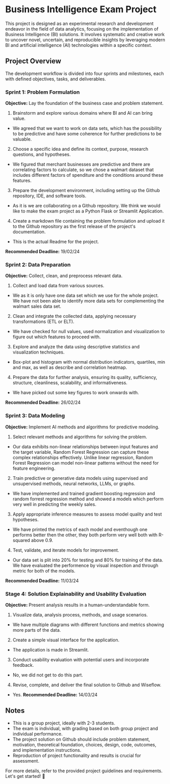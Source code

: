 # Business Intelligence Exam Project

This project is designed as an experimental research and development endeavor in the field of data analytics, focusing on the implementation of Business Intelligence (BI) solutions. It involves systematic and creative work to uncover novel, uncertain, and reproducible insights by leveraging modern BI and artificial intelligence (AI) technologies within a specific context.

## Project Overview

The development workflow is divided into four sprints and milestones, each with defined objectives, tasks, and deliverables.

### Sprint 1: Problem Formulation

**Objective:** Lay the foundation of the business case and problem statement.

1. Brainstorm and explore various domains where BI and AI can bring value.
- We agreed that we want to work on data sets, which has the possibility to be predictive and have some coherence for further predictions to be valuable.
2. Choose a specific idea and define its context, purpose, research questions, and hypotheses.
- We figured that merchant businesses are predictive and there are correlating factors to calculate, so we chose a walmart dataset that includes different factors of spenditure and the conditions around these features.
3. Prepare the development environment, including setting up the Github repository, IDE, and software tools.
- As it is we are collaborating on a Github repository. We think we would like to make the exam project as a Python Flask or Streamlit Application.
4. Create a markdown file containing the problem formulation and upload it to the Github repository as the first release of the project's documentation.
- This is the actual Readme for the project.

**Recommended Deadline:** 19/02/24

### Sprint 2: Data Preparation

**Objective:** Collect, clean, and preprocess relevant data.

1. Collect and load data from various sources.
- We as it is only have one data set which we use for the whole project. We have not been able to identify more data sets for complementing the walmart sales data set.
2. Clean and integrate the collected data, applying necessary transformations (ETL or ELT).
- We have checked for null values, used normalization and visualization to figure out which features to proceed with.
3. Explore and analyze the data using descriptive statistics and visualization techniques.
- Box-plot and histogram with normal distribution indicators, quartiles, min and max, as well as describe and correlation heatmap.
4. Prepare the data for further analysis, ensuring its quality, sufficiency, structure, cleanliness, scalability, and informativeness.
- We have picked out some key figures to work onwards with.

**Recommended Deadline:** 26/02/24

### Sprint 3: Data Modeling

**Objective:** Implement AI methods and algorithms for predictive modeling.

1. Select relevant methods and algorithms for solving the problem.
-  Our data exhibits non-linear relationships between input features and the target variable, Random Forest Regression can capture these complex relationships effectively. Unlike linear regression, Random Forest Regression can model non-linear patterns without the need for feature engineering.
2. Train predictive or generative data models using supervised and unsupervised methods, neural networks, LLMs, or graphs.
- We have implemented and trained gradient boosting regression and random forrest regression method and showed a models which perform very well in predicting the weekly sales.
3. Apply appropriate inference measures to assess model quality and test hypotheses.
- We have printed the metrics of each model and eventhough one performs better then the other, they both perform very well both with R-squared above 0.9.
4. Test, validate, and iterate models for improvement.
- Our data set is plit into 20% for testing and 80% for training of the data. We have evaluated the performence by visual inspection and through metric for both of the models.

**Recommended Deadline:** 11/03/24

### Stage 4: Solution Explainability and Usability Evaluation

**Objective:** Present analysis results in a human-understandable form.

1. Visualize data, analysis process, methods, and usage scenarios.
- We have multiple diagrams with different functions and metrics showing more parts of the data.
2. Create a simple visual interface for the application.
- The application is made in Streamlit.
3. Conduct usability evaluation with potential users and incorporate feedback.
- No, we did not get to do this part.
4. Revise, complete, and deliver the final solution to Github and Wiseflow.
- Yes.
**Recommended Deadline:** 14/03/24

## Notes

- This is a group project, ideally with 2-3 students.
- The exam is individual, with grading based on both group project and individual performance.
- The project solution on Github should include problem statement, motivation, theoretical foundation, choices, design, code, outcomes, and implementation instructions.
- Reproduction of project functionality and results is crucial for assessment.

For more details, refer to the provided project guidelines and requirements. Let's get started! 🚀
